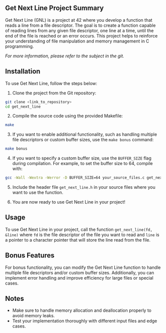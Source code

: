 ## Get Next Line Project Summary

Get Next Line (GNL) is a project at 42 where you develop a function that reads a line from a file descriptor. The goal is to create a function capable of reading lines from any given file descriptor, one line at a time, until the end of the file is reached or an error occurs. This project helps to reinforce your understanding of file manipulation and memory management in C programming.

*For more information, please refer to the subject in the git.*

## Installation

To use Get Next Line, follow the steps below:

1. Clone the project from the Git repository:
```bash
git clone <link_to_repository>
cd get_next_line
```

2. Compile the source code using the provided Makefile:
```bash
make
```

3. If you want to enable additional functionality, such as handling multiple file descriptors or custom buffer sizes, use the `make bonus` command:
```bash
make bonus
```

4. If you want to specify a custom buffer size, use the `BUFFER_SIZE` flag during compilation. For example, to set the buffer size to 64, compile with:
```bash
gcc -Wall -Wextra -Werror -D BUFFER_SIZE=64 your_source_files.c get_next_line.c get_next_line_utils.c -o your_executable
```

5. Include the header file `get_next_line.h` in your source files where you want to use the function.

6. You are now ready to use Get Next Line in your project!

## Usage

To use Get Next Line in your project, call the function `get_next_line(fd, &line)` where `fd` is the file descriptor of the file you want to read and `line` is a pointer to a character pointer that will store the line read from the file.

## Bonus Features

For bonus functionality, you can modify the Get Next Line function to handle multiple file descriptors and/or custom buffer sizes. Additionally, you can implement error handling and improve efficiency for large files or special cases.

## Notes

- Make sure to handle memory allocation and deallocation properly to avoid memory leaks.
- Test your implementation thoroughly with different input files and edge cases.

